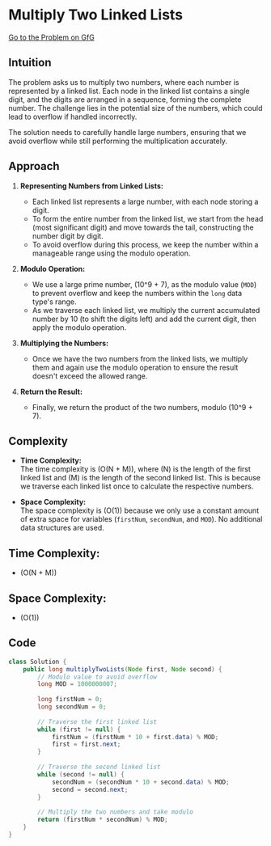 # Multiply Two Linked Lists

[Go to the Problem on GfG](https://www.geeksforgeeks.org/problems/multiply-two-linked-lists/1)

## Intuition
The problem asks us to multiply two numbers, where each number is represented by a linked list. Each node in the linked list contains a single digit, and the digits are arranged in a sequence, forming the complete number. The challenge lies in the potential size of the numbers, which could lead to overflow if handled incorrectly.

The solution needs to carefully handle large numbers, ensuring that we avoid overflow while still performing the multiplication accurately.

## Approach
1. **Representing Numbers from Linked Lists:**
   - Each linked list represents a large number, with each node storing a digit.
   - To form the entire number from the linked list, we start from the head (most significant digit) and move towards the tail, constructing the number digit by digit.
   - To avoid overflow during this process, we keep the number within a manageable range using the modulo operation.

2. **Modulo Operation:**
   - We use a large prime number, \(10^9 + 7\), as the modulo value (`MOD`) to prevent overflow and keep the numbers within the `long` data type's range.
   - As we traverse each linked list, we multiply the current accumulated number by 10 (to shift the digits left) and add the current digit, then apply the modulo operation.

3. **Multiplying the Numbers:**
   - Once we have the two numbers from the linked lists, we multiply them and again use the modulo operation to ensure the result doesn't exceed the allowed range.

4. **Return the Result:**
   - Finally, we return the product of the two numbers, modulo \(10^9 + 7\).

## Complexity
- **Time Complexity:**  
  The time complexity is \(O(N + M)\), where \(N\) is the length of the first linked list and \(M\) is the length of the second linked list. This is because we traverse each linked list once to calculate the respective numbers.

- **Space Complexity:**  
  The space complexity is \(O(1)\) because we only use a constant amount of extra space for variables (`firstNum`, `secondNum`, and `MOD`). No additional data structures are used.

## Time Complexity:
- \(O(N + M)\)

## Space Complexity:
- \(O(1)\)

## Code
```java
class Solution {
    public long multiplyTwoLists(Node first, Node second) {
        // Modulo value to avoid overflow
        long MOD = 1000000007;
        
        long firstNum = 0;
        long secondNum = 0;
        
        // Traverse the first linked list
        while (first != null) {
            firstNum = (firstNum * 10 + first.data) % MOD;
            first = first.next;
        }
        
        // Traverse the second linked list
        while (second != null) {
            secondNum = (secondNum * 10 + second.data) % MOD;
            second = second.next;
        }
        
        // Multiply the two numbers and take modulo
        return (firstNum * secondNum) % MOD;
    }
}
```